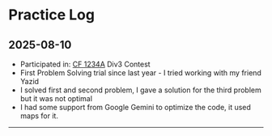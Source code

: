 # Practice Log

## 2025-08-10
- Participated in: [CF 1234A](https://codeforces.com/problemset/problem/1234/A) Div3 Contest
- First Problem Solving trial since last year - I tried working with my friend Yazid
- I solved first and second problem, I gave a solution for the third problem but it was not optimal
- I had some support from Google Gemini to optimize the code, it used maps for it.

---
